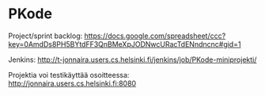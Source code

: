 PKode
====
Project/sprint backlog: https://docs.google.com/spreadsheet/ccc?key=0AmdDs8PH5BYtdFF3QnBMeXpJODNwcURacTdENndncnc#gid=1

Jenkins: http://t-jonnaira.users.cs.helsinki.fi/jenkins/job/PKode-miniprojekti/

Projektia voi testikäyttää osoitteessa: http://jonnaira.users.cs.helsinki.fi:8080
